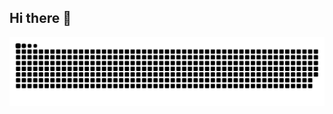 ## Hi there 👋

<p align="center">
  <img src="https://raw.githubusercontent.com/ThreatHunterSec/ThreatHunterSec/output/github-contribution-grid-snake-pacman.svg?v=1" alt="Animação Pac-Man das Contribuições">
</p>


<!--
**ThreatHunterSec/ThreatHunterSec** is a ✨ _special_ ✨ repository because its `README.md` (this file) appears on your GitHub profile.

Here are some ideas to get you started:

- 🔭 I’m currently working on ...
- 🌱 I’m currently learning ...
- 👯 I’m looking to collaborate on ...
- 🤔 I’m looking for help with ...
- 💬 Ask me about ...
- 📫 How to reach me: ...
- 😄 Pronouns: ...
- ⚡ Fun fact: ...
-->
